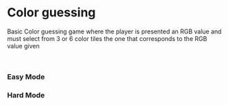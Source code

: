 <h1>Color guessing</h1>
<p>Basic Color guessing game where the player is presented an RGB value and must select from 3 or 6 color tiles the one that corresponds to the RGB value given</p>
<br>
<h3>Easy Mode</h3>

<h3>Hard Mode</h3>
